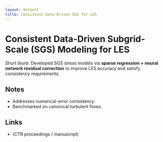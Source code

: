 ```yaml
---
layout: default
title: Consistent Data-Driven SGS for LES
---
```


# Consistent Data-Driven Subgrid-Scale (SGS) Modeling for LES

Short blurb: Developed SGS stress models via **sparse regression + neural network residual correction** to improve LES accuracy and satisfy consistency requirements.

## Notes
- Addresses numerical-error consistency.
- Benchmarked on canonical turbulent flows.

## Links
- (CTR proceedings / manuscript)
